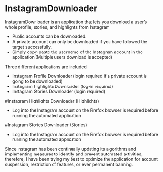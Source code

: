 # InstagramDownloader
InstagramDownloader is an application that lets you download a user's whole profile, stories, and highlights from Instagram
- Public accounts can be downloaded.
- A private account can only be downloaded if you have followed the target successfully.
- Simply copy-paste the username of the Instagram account in the application (Multiple users download is accepted)

Three different applications are included
- Instagram Profile Downloader (login required if a private account is going to be downloaded)
- Instagram Highlights Downloader (log-in required)
- Instagram Stories Downloader (login required)

#Instagram Highlights Downloader (Highlights)
- Log into the Instagram account on the Firefox browser is required before running the automated application

#Instagram Stories Downloader (Stories)
- Log into the Instagram account on the Firefox browser is required before running the automated application

Since Instagram has been continually updating its algorithms and implementing measures to identify and prevent automated activities,
therefore, I have been trying my best to optimize the application for account suspension, restriction of features, or even permanent banning.


  
